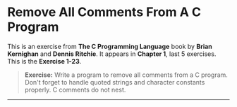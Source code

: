 # Remove All Comments From A C Program

This is an exercise from **The C Programming Language** book by **Brian Kernighan** and **Dennis Ritchie**.
It appears in **Chapter 1**, last 5 exercises. This is the **Exercise 1-23**.

> **Exercise:**
> Write a program to remove all comments from a C program. Don't forget to handle quoted strings and character constants properly. C comments do not nest.

---
